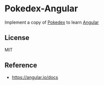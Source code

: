 # Pokedex-Angular

Implement a copy of [Pokedex](https://www.pokemon.com/us/pokedex) to learn [Angular](https://angular.io/)

## License

MIT

## Reference

- https://angular.io/docs

